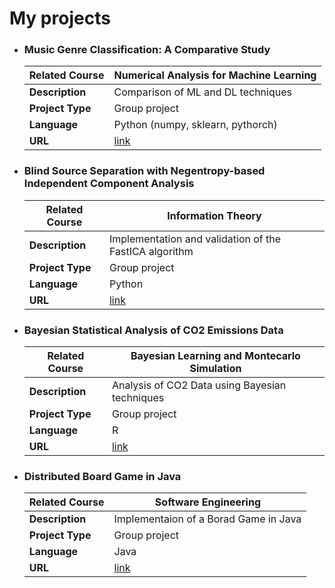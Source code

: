 # My projects


- ### Music Genre Classification: A Comparative Study
    | **Related Course**  | Numerical Analysis for Machine Learning                         |
  | ------------------- | -------------------------------------------------------- |
  | **Description**     | Comparison of ML and DL techniques |
  | **Project Type**    | Group project                            |
  | **Language**        | Python (numpy, sklearn, pythorch)                                           |
  | **URL**             | [link](https://github.com/gabricarr/Naml-project)     |


<!--
- ### Dataset augmentation using Diffusion Models
    | **Related Course**  | Software Engineering 2                        |
  | ------------------- | -------------------------------------------------------- |
  | **Description**     | A novel approach for dataset augmentation using Generative AI  |
  | **Project Type**    | Research project                            |
  | **Language**        | Python                                            |
  | **URL**             | Private    |
  -->



- ### Blind Source Separation with Negentropy-based Independent Component Analysis 
    | **Related Course**  | Information Theory                        |
  | ------------------- | -------------------------------------------------------- |
  | **Description**     | Implementation and validation of the FastICA algorithm |
  | **Project Type**    | Group project                            |
  | **Language**        | Python                                            |
  | **URL**             | [link](https://github.com/gabricarr/FastICA-Information-Theory)   |



- ### Bayesian Statistical Analysis of CO2 Emissions Data 
    | **Related Course**  | Bayesian Learning and Montecarlo Simulation                        |
  | ------------------- | -------------------------------------------------------- |
  | **Description**     | Analysis of CO2 Data using Bayesian techniques |
  | **Project Type**    | Group project                            |
  | **Language**        | R                                            |
  | **URL**             | [link](https://github.com/gabricarr/Bayesian-Statistical-Analysis-of-CO2-Emissions-Data)|



- ### Distributed Board Game in Java
    | **Related Course**  | Software Engineering                          |
  | ------------------- | -------------------------------------------------------- |
  | **Description**     | Implementaion of a Borad Game in Java |
  | **Project Type**    | Group project                            |
  | **Language**        | Java                                               |
  | **URL**             | [link](https://github.com/gabricarm/IS23-AM08)     |





